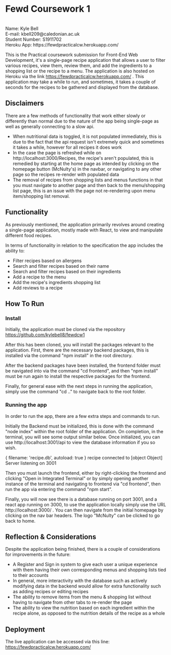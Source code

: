 # Fewd Coursework 1 
<br>
Name: Kyle Bell<br>
E-mail: kbell209@caledonian.ac.uk<br>
Student Number: S1911702<br>
Heroku App: https://fewdpracticalcw.herokuapp.com/<br>

This is the Practical coursework submission for Front-End Web Development, it's a single-page recipe application that allows a user to filter various recipes, view them, review them, and add the ingredients to a shopping list or the recipe to a menu. The application is also hosted on Heroku via the link https://fewdpracticalcw.herokuapp.com/ . This application may take a while to run, and sometimes, it takes a couple of seconds for the recipes to be gathered and displayed from the database. 

## Disclaimers
There are a few methods of functionality that work either slowly or differently than normal due to the nature of the app being single-page as well as generally connecting to a slow api.
* When nutritional data is toggled, it is not populated immediately, this is due to the fact that the api request isn't extremely quick and sometimes it takes a while, however for all recipes it does work
* In the case the page is refreshed while on http://localhost:3000/Recipes, the recipe's aren't populated, this is remedied by starting at the home page as intended by clicking on the homepage button (McNulty's) in the navbar, or navigating to any other page so the recipes re-render with populated data 
* The removal of recipes from shopping lists and menus functions in that you must navigate to another page and then back to the menu/shopping list page, this is an issue with the page not re-rendering upon menu item/shopping list removal.

## Functionality
As previously mentioned, the application primarily revolves around creating a single-page application, mostly made with React, to view and manipulate different food recipes.

In terms of functionality in relation to the specification the app includes the ability to:
* Filter recipes based on allergens
* Search and filter recipes based on their name
* Search and filter recipes based on their ingredients
* Add a recipe to the menu
* Add the recipe's ingredients shopping list
* Add reviews to a recipe

## How To Run
### Install

Initially, the application must be cloned via the repository https://github.com/kylebell8/fewdcw1

After this has been cloned, you will install the packages relevant to the application. First, there are the necessary backend packages, this is installed via the command "npm install" in the root directory.

After the backend packages have been installed, the frontend folder must be navigated into via the command "cd frontend", and then "npm install" must be run again to install the respective packages for the frontend.

Finally, for general ease with the next steps in running the application, simply use the command "cd .." to navigate back to the root folder.

### Running the app

In order to run the app, there are a few extra steps and commands to run. 

Initially the Backend must be initialized, this is done with the command "node index" within the root folder of the application. On completion, in the terminal, you will see some output similar below. Once initialized, you can use http://localhost:3001/api to view the database information if you so wish.

{ filename: 'recipe.db', autoload: true }
recipe connected to [object Object]
Server listening on 3001

Then you must launch the frontend, either by right-clicking the frontend and clicking "Open in Integrated Terminal" or by simply opening another instance of the terminal and navigating to frontend via "cd frontend", then run the app via entering the command "npm start".

Finally, you will now see there is a database running on port 3001, and a react app running on 3000, to use the application locally simply use the URL http://localhost:3000/ . You can then navigate from the initial homepage by clicking on the nav bar headers. The logo "McNulty" can be clicked to go back to home.

## Reflection & Considerations
Despite the application being finished, there is a couple of considerations for improvements in the future:

* A Register and Sign in system to give each user  a unique experience with them having their own corresponding menus and shopping lists tied to their accounts
* In general, more interactivity with the  database such as actively modifying data in the backend would allow for extra functionality such as adding recipes or editing recipes
* The ability to remove items from the menu & shopping list without having to navigate from other tabs to re-render the page
* The ability to view the nutrition based on each ingredient within the recipe alone, as opposed to the nutrition details of the recipe as a whole

## Deployment 
The live application can be accessed via this line:<br />
https://fewdpracticalcw.herokuapp.com/<br />
